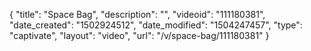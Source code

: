 {
    "title": "Space Bag",
    "description": "",
    "videoid": "111180381",
    "date_created": "1502924512",
    "date_modified": "1504247457",
    "type": "captivate",
    "layout": "video",
    "url": "\/v\/space-bag\/111180381"
}